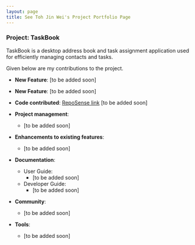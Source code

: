 ```yaml
---
layout: page
title: See Toh Jin Wei's Project Portfolio Page
---
```


### Project: TaskBook

TaskBook is a desktop address book and task assignment application used for efficiently managing contacts and tasks.

Given below are my contributions to the project.

* **New Feature**: [to be added soon]

* **New Feature**: [to be added soon]

* **Code contributed**: [RepoSense link](#) [to be added soon]

* **Project management**:
    * [to be added soon]

* **Enhancements to existing features**:
    * [to be added soon]

* **Documentation**:
    * User Guide:
        * [to be added soon]
    * Developer Guide:
        * [to be added soon]

* **Community**:
    * [to be added soon]

* **Tools**:
    * [to be added soon]
